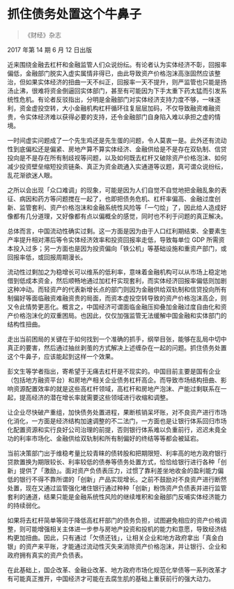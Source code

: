 # 抓住债务处置这个牛鼻子
> 《财经》杂志

2017 年第 14 期 6 月 12 日出版

近来围绕金融去杠杆和金融监管人们众说纷纭。有论者认为实体经济不彰，回报率偏低，金融部门脱实入虚实属情非得已，由此导致资产价格泡沫高涨固然应该整治，但如果实体经济的扭曲一天不纠正，回报率一天不提升，则严监管也只能是扬汤止沸，很难将资金倒逼回实体部门，甚至有可能因为下手太重下药太猛而引发系统性危机。有论者反驳指出，分明是金融部门对实体经济支持力度不够，一味逐利，资金虚投空转，大小金融机构杠杆循环往复层层加码，不仅导致融资难融资贵，令实体经济难以获得必要的支持，还令金融部门自身陷入难以承担之虚的情境。

一时间虚实问题成了一个先生鸡还是先生蛋的问题，令人莫衷一是。此外还有流动性到底偏松还是偏紧、房地产算不算实体经济、金融供给是不是存在双轨制、信贷投向是不是存在所有制歧视等问题，以及如何既去杠杆又破除资产价格泡沫、如何减少投资壁垒缩短投资链条、真正为资金疏通入实通道等议题，真可谓众说纷纭，乱花渐欲迷人眼。

之所以会出现「众口难调」的现象，可能是因为人们自觉不自觉地把金融乱象的表征、病因和药方等问题搅在一起了，也即把债务危机、杠杆率偏高、金融过度创新、监管套利、资产价格泡沫和金融系统性风险等「一勺烩」了，因此给人造成好像都有几分道理，又好像都有点以偏概全的感觉，同时也不利于问题的真正解决。

总体而言，中国流动性确实过剩。这一方面是因为由于人口红利期结束、全要素生产率提升相对滞后等令实体经济效率和投资回报率走低，导致每单位 GDP 所需资本投入过多；另一方面也是因为投资偏向「铁公机」等基础设施和重资产部门，或回报率低，或回报周期漫长。

流动性过剩加之为稳增长可以维系的低利率，意味着金融机构可以从市场上稳定地借到低成本资金，然后顺畅地通过加杠杆实现套利，而实体经济回报率偏低则加剧这种冲动。而轻资产的代表新增长点的部门则因为金融供给双轨制和信贷投向所有制偏好等面临融资难融资贵的局面，而资本虚投空转导致的资产价格泡沫高企，则又令此情势更恶化。概言之，中国经济可谓面临金融压抑叠加金融过度自由化和资产价格泡沫化的双重困局。也因此，仅仅加强监管无法缓解中国金融和实体部门的结构性扭曲。

走出当前困局的关键在于如何找到一个准确的抓手，纲举目张，能够在乱局中切中真正的要害，然后通过抽丝剥茧的方式解决上述缠杂在一起的问题。抓住债务处置这个牛鼻子，应该能起到这样一个效果。

彭文生等学者指出，寄希望于无痛去杠杆是不现实的。中国目前主要是国有企业（包括地方融资平台）和房地产相关企业债务杠杆高企。而导致市场结构扭曲、影响资源配置效率的就是这些高杠杆领域，高杠杆和房地产泡沫、产能过剩联系在一起，提高经济的潜在增长率就需要这些领域进行收缩和调整。

让企业尽快破产重组，加快债务处置进程，果断核销呆坏账，对不良资产进行市场化消化，一方面是经济结构加速调整的不二法门，一方面也是让银行体系回归市场化配置资源和实行良好公司治理的前提，否则银行体系难以负重前行，迟迟未竟全功的利率市场化、金融供给双轨制和所有制偏好的终结等等都会被延宕。

当前决策部门出于维稳考量比较青睐的债转股和把期限短、利率高的地方政府银行贷款置换为期限较长、利率较低的债券等债务处置方式，恰恰给银行进行各种「创新」提供了「激励」。面对资产负债表压力，过惯了靠利差坐地收金的盈利能力偏低的银行不得不靠所谓的「创新」产品实现增长。之前不鼓励对不良资产进行断然处置，现在又通过监管强化堵住银行通过种种「创新」粉饰资产负债表并进行监管套利的通道，结果只能是金融系统性风险的继续堆积和金融部门反哺实体经济能力的持续弱化。

如果将去杠杆简单等同于降低高杠杆部门的债务负担，试图避免相应的资产价格调整，则可能增强相关主体进一步参与房地产投资和投机的能力和意愿，导致经济结构更加扭曲。因此，只有通过「欠债还钱」，让相关企业和地方政府拿出「真金白银」的资产来平账，才能通过流动性灭失来消除资产价格泡沫，并让银行、企业和政府拥有真实的资产负债表。

在此基础上，国企改革、金融业改革、地方政府市场化规范化举债等一系列改革才有可能真正推开，中国经济才可能在去腐生肌的基础上重获前行的强大动力。

